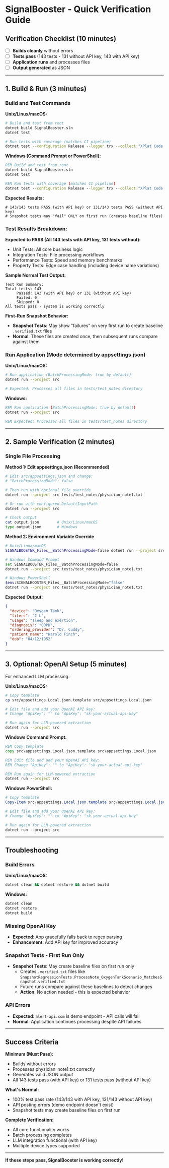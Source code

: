 # SignalBooster - Quick Verification Guide

## Verification Checklist (10 minutes)

- [ ] **Builds cleanly** without errors
- [ ] **Tests pass** (143 tests - 131 without API key, 143 with API key)
- [ ] **Application runs** and processes files
- [ ] **Output generated** as JSON

---

## **1. Build & Run** (3 minutes)

### Build and Test Commands

**Unix/Linux/macOS:**
```bash
# Build and test from root
dotnet build SignalBooster.sln
dotnet test

# Run tests with coverage (matches CI pipeline)
dotnet test --configuration Release --logger trx --collect:"XPlat Code Coverage"
```

**Windows (Command Prompt or PowerShell):**
```cmd
REM Build and test from root
dotnet build SignalBooster.sln
dotnet test

REM Run tests with coverage (matches CI pipeline)  
dotnet test --configuration Release --logger trx --collect:"XPlat Code Coverage"
```

**Expected Results:**
```
# 143/143 tests PASS (with API key) or 131/143 tests PASS (without API key)
# Snapshot tests may "fail" ONLY on first run (creates baseline files)
```

### Test Results Breakdown:

**Expected to PASS (All 143 tests with API key, 131 tests without):**
- Unit Tests: All core business logic
- Integration Tests: File processing workflows  
- Performance Tests: Speed and memory benchmarks
- Property Tests: Edge case handling (including device name variations)

**Sample Normal Test Output:**
```
Test Run Summary:
Total tests: 143
     Passed: 143 (with API key) or 131 (without API key)
     Failed: 0
     Skipped: 0
All tests pass - system is working correctly
```

**First-Run Snapshot Behavior:**
- **Snapshot Tests**: May show "failures" on very first run to create baseline `.verified.txt` files
- **Normal**: These files are created once, then subsequent runs compare against them

### Run Application (Mode determined by appsettings.json)

**Unix/Linux/macOS:**
```bash
# Run application (BatchProcessingMode: true by default)
dotnet run --project src

# Expected: Processes all files in tests/test_notes directory
```

**Windows:**
```cmd
REM Run application (BatchProcessingMode: true by default)
dotnet run --project src

REM Expected: Processes all files in tests/test_notes directory
```

---

## **2. Sample Verification** (2 minutes)

### Single File Processing

**Method 1: Edit appsettings.json (Recommended)**
```bash
# Edit src/appsettings.json and change:
# "BatchProcessingMode": false

# Then run with optional file override
dotnet run --project src tests/test_notes/physician_note1.txt

# Or run with configured DefaultInputPath
dotnet run --project src

# Check output
cat output.json        # Unix/Linux/macOS
type output.json       # Windows
```

**Method 2: Environment Variable Override**
```bash
# Unix/Linux/macOS
SIGNALBOOSTER_Files__BatchProcessingMode=false dotnet run --project src tests/test_notes/physician_note1.txt

# Windows Command Prompt
set SIGNALBOOSTER_Files__BatchProcessingMode=false
dotnet run --project src tests/test_notes/physician_note1.txt

# Windows PowerShell
$env:SIGNALBOOSTER_Files__BatchProcessingMode="false"
dotnet run --project src tests/test_notes/physician_note1.txt
```

**Expected Output:**
```json
{
  "device": "Oxygen Tank",
  "liters": "2 L",
  "usage": "sleep and exertion",
  "diagnosis": "COPD",
  "ordering_provider": "Dr. Cuddy",
  "patient_name": "Harold Finch",
  "dob": "04/12/1952"
}
```

---

## **3. Optional: OpenAI Setup** (5 minutes)

For enhanced LLM processing:

**Unix/Linux/macOS:**
```bash
# Copy template
cp src/appsettings.Local.json.template src/appsettings.Local.json

# Edit file and add your OpenAI API key:
# Change "ApiKey": "" to "ApiKey": "sk-your-actual-api-key"

# Run again for LLM-powered extraction
dotnet run --project src
```

**Windows Command Prompt:**
```cmd
REM Copy template
copy src\appsettings.Local.json.template src\appsettings.Local.json

REM Edit file and add your OpenAI API key:
REM Change "ApiKey": "" to "ApiKey": "sk-your-actual-api-key"

REM Run again for LLM-powered extraction
dotnet run --project src
```

**Windows PowerShell:**
```powershell
# Copy template
Copy-Item src/appsettings.Local.json.template src/appsettings.Local.json

# Edit file and add your OpenAI API key:
# Change "ApiKey": "" to "ApiKey": "sk-your-actual-api-key"

# Run again for LLM-powered extraction
dotnet run --project src
```

---

## **Troubleshooting**

### Build Errors

**Unix/Linux/macOS:**
```bash
dotnet clean && dotnet restore && dotnet build
```

**Windows:**
```cmd
dotnet clean
dotnet restore  
dotnet build
```

### Missing OpenAI Key
- **Expected**: App gracefully falls back to regex parsing
- **Enhancement**: Add API key for improved accuracy

### Snapshot Tests - First Run Only
- **Snapshot Tests**: May create baseline files on first run only
  - Creates `.verified.txt` files like `SnapshotRegressionTests.ProcessNote_OxygenTankScenario_MatchesSnapshot.verified.txt`
  - Future runs compare against these baselines to detect changes
  - **Action**: No action needed - this is expected behavior

### API Errors
- **Expected**: `alert-api.com` is demo endpoint - API calls will fail
- **Normal**: Application continues processing despite API failures

---

## Success Criteria

**Minimum (Must Pass):**
- Builds without errors  
- Processes physician_note1.txt correctly
- Generates valid JSON output
- All 143 tests pass (with API key) or 131 tests pass (without API key)

**What's Normal:**
- 100% test pass rate (143/143 with API key, 131/143 without API key)
- API posting errors (demo endpoint doesn't exist)
- Snapshot tests may create baseline files on first run

**Complete Verification:**
- All core functionality works
- Batch processing completes
- LLM integration functional (with API key)
- Multiple device types supported

---

**If these steps pass, SignalBooster is working correctly!**